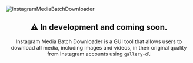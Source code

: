 ![InstagramMediaBatchDownloader](https://github.com/user-attachments/assets/e651f008-5516-4fb2-bb35-cd1a10027193)

<div align="center">
  
## ⚠️ In development and coming soon.

Instagram Media Batch Downloader is a GUI tool that allows users to download all media, including images and videos, in their original quality from Instagram accounts using `gallery-dl`
